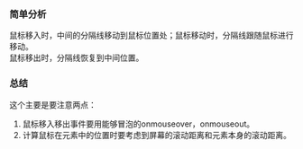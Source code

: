 ### 简单分析
鼠标移入时，中间的分隔线移动到鼠标位置处；鼠标移动时，分隔线跟随鼠标进行移动。  
鼠标移出时，分隔线恢复到中间位置。  

### 总结
这个主要是要注意两点：
1. 鼠标移入移出事件要用能够冒泡的onmouseover，onmouseout。
2. 计算鼠标在元素中的位置时要考虑到屏幕的滚动距离和元素本身的滚动距离。